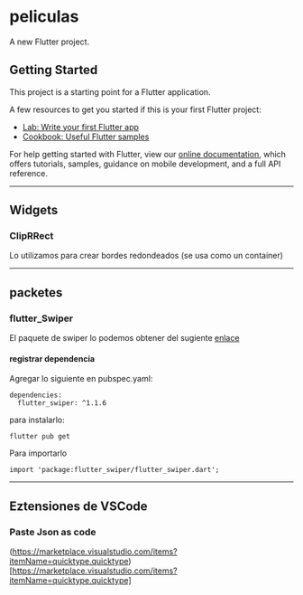 # peliculas

A new Flutter project.

## Getting Started

This project is a starting point for a Flutter application.

A few resources to get you started if this is your first Flutter project:

- [Lab: Write your first Flutter app](https://flutter.dev/docs/get-started/codelab)
- [Cookbook: Useful Flutter samples](https://flutter.dev/docs/cookbook)

For help getting started with Flutter, view our
[online documentation](https://flutter.dev/docs), which offers tutorials,
samples, guidance on mobile development, and a full API reference.

---
## Widgets

### ClipRRect
Lo utilizamos para crear bordes redondeados (se usa como un container)


---
## packetes

### flutter_Swiper

El paquete de swiper lo podemos obtener del sugiente [enlace](https://pub.dev/packages/flutter_swiper)

#### registrar dependencia
Agregar lo siguiente en pubspec.yaml:
```
dependencies:
  flutter_swiper: ^1.1.6
```

para instalarlo:
```
flutter pub get
```

Para importarlo
```
import 'package:flutter_swiper/flutter_swiper.dart';
```


---
## Eztensiones de VSCode

### Paste Json as code
(https://marketplace.visualstudio.com/items?itemName=quicktype.quicktype)[https://marketplace.visualstudio.com/items?itemName=quicktype.quicktype]

